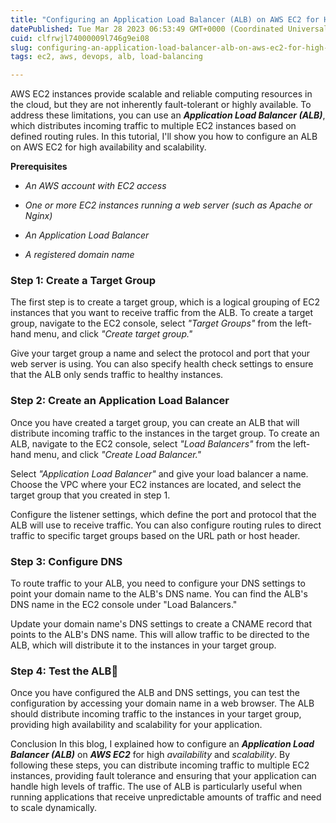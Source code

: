 ```yaml
---
title: "Configuring an Application Load Balancer (ALB) on AWS EC2 for High Availability and Scalability. ☁"
datePublished: Tue Mar 28 2023 06:53:49 GMT+0000 (Coordinated Universal Time)
cuid: clfrwjl74000009l746g9ei08
slug: configuring-an-application-load-balancer-alb-on-aws-ec2-for-high-availability-and-scalability
tags: ec2, aws, devops, alb, load-balancing

---
```


AWS EC2 instances provide scalable and reliable computing resources in the cloud, but they are not inherently fault-tolerant or highly available. To address these limitations, you can use an ***Application Load Balancer (ALB)***, which distributes incoming traffic to multiple EC2 instances based on defined routing rules. In this tutorial, I'll show you how to configure an ALB on AWS EC2 for high availability and scalability.

**Prerequisites**

* *An AWS account with EC2 access*
    
* *One or more EC2 instances running a web server (such as Apache or Nginx)*
    
* *An Application Load Balancer*
    
* *A registered domain name*
    

### Step 1: Create a Target Group

The first step is to create a target group, which is a logical grouping of EC2 instances that you want to receive traffic from the ALB. To create a target group, navigate to the EC2 console, select *"Target Groups"* from the left-hand menu, and click *"Create target group."*

Give your target group a name and select the protocol and port that your web server is using. You can also specify health check settings to ensure that the ALB only sends traffic to healthy instances.

### Step 2: Create an Application Load Balancer

Once you have created a target group, you can create an ALB that will distribute incoming traffic to the instances in the target group. To create an ALB, navigate to the EC2 console, select *"Load Balancers"* from the left-hand menu, and click *"Create Load Balancer."*

Select *"Application Load Balancer"* and give your load balancer a name. Choose the VPC where your EC2 instances are located, and select the target group that you created in step 1.

Configure the listener settings, which define the port and protocol that the ALB will use to receive traffic. You can also configure routing rules to direct traffic to specific target groups based on the URL path or host header.

### Step 3: Configure DNS

To route traffic to your ALB, you need to configure your DNS settings to point your domain name to the ALB's DNS name. You can find the ALB's DNS name in the EC2 console under "Load Balancers."

Update your domain name's DNS settings to create a CNAME record that points to the ALB's DNS name. This will allow traffic to be directed to the ALB, which will distribute it to the instances in your target group.

### Step 4: Test the ALB🚀

Once you have configured the ALB and DNS settings, you can test the configuration by accessing your domain name in a web browser. The ALB should distribute incoming traffic to the instances in your target group, providing high availability and scalability for your application.

Conclusion In this blog, I explained how to configure an ***Application Load Balancer (ALB)*** on ***AWS EC2*** for high *availability* and *scalability*. By following these steps, you can distribute incoming traffic to multiple EC2 instances, providing fault tolerance and ensuring that your application can handle high levels of traffic. The use of ALB is particularly useful when running applications that receive unpredictable amounts of traffic and need to scale dynamically.